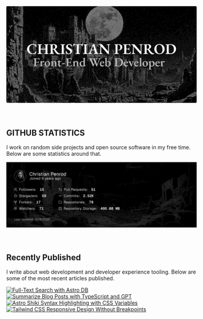 
<picture>
  <source media="(prefers-color-scheme: dark)" srcset="assets/banner.dark.png?v=b86381e9-9405-484e-8ec2-dd09a4616109" width="843px" />
  <source media="(prefers-color-scheme: light)" srcset="assets/banner.light.png?v=b86381e9-9405-484e-8ec2-dd09a4616109" width="843px" />
  <img src="assets/banner.dark.png?v=b86381e9-9405-484e-8ec2-dd09a4616109" alt="Banner" width="843px" />
</picture>
<br />
<br />
<br />
<h2>GITHUB STATISTICS</h2>
<p>I work on random side projects and open source software in my free time. Below are some statistics around that.</p>
<picture>
  <source media="(prefers-color-scheme: dark)" srcset="assets/statistics.dark.png?v=b86381e9-9405-484e-8ec2-dd09a4616109" width="843px" />
  <source media="(prefers-color-scheme: light)" srcset="assets/statistics.light.png?v=b86381e9-9405-484e-8ec2-dd09a4616109" width="843px" />
  <img src="assets/statistics.dark.png?v=b86381e9-9405-484e-8ec2-dd09a4616109" alt="Github Statistics" width="843px" />
</picture>
<br />
<br />
<br />
<h2>Recently Published</h2>
<p>I write about web development and developer experience tooling. Below are some of the most recent articles published.</p>
<a href="https://christianpenrod.com/blog/full-text-search-with-astro-db"><img src="https://christianpenrod.com/blog/full-text-search-with-astro-db.png?v=b86381e9-9405-484e-8ec2-dd09a4616109" alt="Full-Text Search with Astro DB" width="421px" /></a>
<a href="https://christianpenrod.com/blog/summarize-blog-posts-with-typescript-and-gpt"><img src="https://christianpenrod.com/blog/summarize-blog-posts-with-typescript-and-gpt.png?v=b86381e9-9405-484e-8ec2-dd09a4616109" alt="Summarize Blog Posts with TypeScript and GPT" width="421px" /></a>
<a href="https://christianpenrod.com/blog/astro-shiki-syntax-highlighting-with-css-variables"><img src="https://christianpenrod.com/blog/astro-shiki-syntax-highlighting-with-css-variables.png?v=b86381e9-9405-484e-8ec2-dd09a4616109" alt="Astro Shiki Syntax Highlighting with CSS Variables" width="421px" /></a>
<a href="https://christianpenrod.com/blog/tailwindcss-responsive-design-without-breakpoints"><img src="https://christianpenrod.com/blog/tailwindcss-responsive-design-without-breakpoints.png?v=b86381e9-9405-484e-8ec2-dd09a4616109" alt="Tailwind CSS Responsive Design Without Breakpoints" width="421px" /></a>
